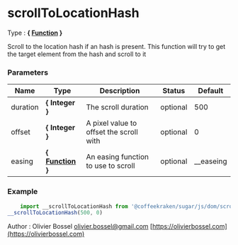 # scrollToLocationHash

<!-- @namespace: sugar.js.dom.scrollToLocationHash -->

Type : **{ [Function](https://developer.mozilla.org/fr/docs/Web/JavaScript/Reference/Objets_globaux/Function) }**


Scroll to the location hash if an hash is present.
This function will try to get the target element from the hash and scroll to it



### Parameters
Name  |  Type  |  Description  |  Status  |  Default
------------  |  ------------  |  ------------  |  ------------  |  ------------
duration  |  **{ Integer }**  |  The scroll duration  |  optional  |  500
offset  |  **{ Integer }**  |  A pixel value to offset the scroll with  |  optional  |  0
easing  |  **{ [Function](https://developer.mozilla.org/fr/docs/Web/JavaScript/Reference/Objets_globaux/Function) }**  |  An easing function to use to scroll  |  optional  |  __easeing

### Example
```js
	import __scrollToLocationHash from '@coffeekraken/sugar/js/dom/scrollToLocationHash'
__scrollToLocationHash(500, 0)
```
Author : Olivier Bossel [olivier.bossel@gmail.com](mailto:olivier.bossel@gmail.com) [https://olivierbossel.com](https://olivierbossel.com)